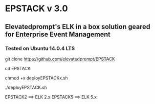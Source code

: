 # EPSTACK v 3.0
## Elevatedprompt's ELK in a box solution geared for Enterprise Event Management

### Tested on Ubuntu 14.0.4 LTS

  git clone https://github.com/elevatedprompt/EPSTACK

  cd EPSTACK

  chmod +x deployEPSTACKx.sh

  ./deployEPSTACK.sh

  EPSTACK2 ==> ELK 2.x
  EPSTACK5 ==> ELK 5.x
  
